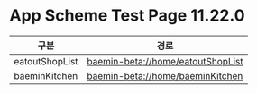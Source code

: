 # App Scheme Test Page 11.22.0 

<html>
  <head></head>
  <body>
    <table class="table table-striped">
    <thead>
    <tr>
        <th scope="col">구분</th>
        <th scope="col">경로</th>
    </tr>
    </thead>
    <tbody>
    <tr>
        <td>
            eatoutShopList
        </td>
        <td>
            <a class="baeminScheme" href="baemin-beta://home/eatoutShopList">
              baemin-beta://home/eatoutShopList
          </a>
        </td>
    </tr>
    <tr>
        <td>baeminKitchen
        </td>
        <td>
            <a class="baeminScheme" href="baemin-beta://home/baeminKitchen">
              baemin-beta://home/baeminKitchen
          </a>
        </td>
    </tr>
    </tbody>
  
